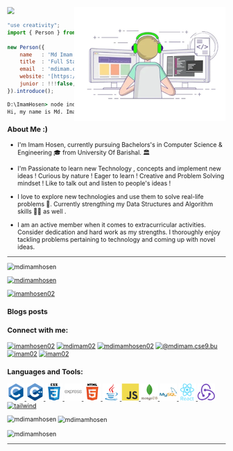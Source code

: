 <img src="/assets/images/horizontal-divider-gradient.gif">

<picture > 
<a href="https://media.giphy.com/media/SWoSkN6DxTszqIKEqv/giphy.gif" alt="Developer">
<img src="/developer.webp" align="right" width="350">
</a>
</picture>

```js
"use creativity";
import { Person } from 'b';

new Person({
    name   : 'Md Imam Hosen',
    title  : 'Full Stack Developer',
    email  : 'mdimam.cse9.bu@gmail.com',
    website: '[https://imam-hosen.netlify.app/](https://imam-hosen.netlify.app/)',
    junior : !!!false,
}).introduce();
```

```cmd
D:\ImamHosen> node index.js
Hi, my name is Md. Imam Hosen, I'm a Full Stack Developer from Bangladesh.
```
</p
 
---
### About Me :)

- I'm Imam Hosen, currently pursuing Bachelors's in Computer Science & Engineering 🎓 from University Of Barishal. 🏛

- I'm Passionate to learn new Technology , concepts and implement new ideas !
 Curious by nature !
 Eager to learn !
 Creative and Problem Solving mindset !
 Like to talk out and listen to people's ideas !

 - I love to explore new technologies and use them to solve real-life problems 🤖. Currently strengthing my Data Structures and          Algorithm skills 👨‍🔬 as well .

-  I am an active member when it comes to extracurricular activities. Consider dedication and hard work as my strengths.
I thoroughly enjoy tackling problems pertaining to technology and coming up with novel ideas.

---
 

<p align="left"> <img src="https://komarev.com/ghpvc/?username=mdimamhosen&label=Profile%20views&color=0e75b6&style=flat" alt="mdimamhosen" /> </p>

<p align="left"> <a href="https://github.com/ryo-ma/github-profile-trophy"><img src="https://github-profile-trophy.vercel.app/?username=mdimamhosen" alt="mdimamhosen" /></a> </p>

<p align="left"> <a href="https://twitter.com/imamhosen02" target="blank"><img src="https://img.shields.io/twitter/follow/imamhosen02?logo=twitter&style=for-the-badge" alt="imamhosen02" /></a> </p>

### Blogs posts
<!-- BLOG-POST-LIST:START -->
<!-- BLOG-POST-LIST:END -->

<h3 align="left">Connect with me:</h3>
<p align="left">
<a href="https://twitter.com/imamhosen02" target="blank"><img align="center" src="https://raw.githubusercontent.com/rahuldkjain/github-profile-readme-generator/master/src/images/icons/Social/twitter.svg" alt="imamhosen02" height="30" width="40" /></a>
<a href="https://linkedin.com/in/mdimam02" target="blank"><img align="center" src="https://raw.githubusercontent.com/rahuldkjain/github-profile-readme-generator/master/src/images/icons/Social/linked-in-alt.svg" alt="mdimam02" height="30" width="40" /></a>
<a href="https://fb.com/mdimamhosen02" target="blank"><img align="center" src="https://raw.githubusercontent.com/rahuldkjain/github-profile-readme-generator/master/src/images/icons/Social/facebook.svg" alt="mdimamhosen02" height="30" width="40" /></a>
<a href="https://medium.com/@mdimam.cse9.bu" target="blank"><img align="center" src="https://raw.githubusercontent.com/rahuldkjain/github-profile-readme-generator/master/src/images/icons/Social/medium.svg" alt="@mdimam.cse9.bu" height="30" width="40" /></a>
<a href="https://codeforces.com/profile/imam02" target="blank"><img align="center" src="https://raw.githubusercontent.com/rahuldkjain/github-profile-readme-generator/master/src/images/icons/Social/codeforces.svg" alt="imam02" height="30" width="40" /></a>
<a href="https://www.leetcode.com/imam02" target="blank"><img align="center" src="https://raw.githubusercontent.com/rahuldkjain/github-profile-readme-generator/master/src/images/icons/Social/leet-code.svg" alt="imam02" height="30" width="40" /></a>
</p>

<h3 align="left">Languages and Tools:</h3>
<p align="left"> <a href="https://www.cprogramming.com/" target="_blank" rel="noreferrer"> <img src="https://raw.githubusercontent.com/devicons/devicon/master/icons/c/c-original.svg" alt="c" width="40" height="40"/> </a> <a href="https://www.w3schools.com/cpp/" target="_blank" rel="noreferrer"> <img src="https://raw.githubusercontent.com/devicons/devicon/master/icons/cplusplus/cplusplus-original.svg" alt="cplusplus" width="40" height="40"/> </a> <a href="https://www.w3schools.com/css/" target="_blank" rel="noreferrer"> <img src="https://raw.githubusercontent.com/devicons/devicon/master/icons/css3/css3-original-wordmark.svg" alt="css3" width="40" height="40"/> </a> <a href="https://expressjs.com" target="_blank" rel="noreferrer"> <img src="https://raw.githubusercontent.com/devicons/devicon/master/icons/express/express-original-wordmark.svg" alt="express" width="40" height="40"/> </a> <a href="https://www.w3.org/html/" target="_blank" rel="noreferrer"> <img src="https://raw.githubusercontent.com/devicons/devicon/master/icons/html5/html5-original-wordmark.svg" alt="html5" width="40" height="40"/> </a> <a href="https://www.java.com" target="_blank" rel="noreferrer"> <img src="https://raw.githubusercontent.com/devicons/devicon/master/icons/java/java-original.svg" alt="java" width="40" height="40"/> </a> <a href="https://developer.mozilla.org/en-US/docs/Web/JavaScript" target="_blank" rel="noreferrer"> <img src="https://raw.githubusercontent.com/devicons/devicon/master/icons/javascript/javascript-original.svg" alt="javascript" width="40" height="40"/> </a> <a href="https://www.mongodb.com/" target="_blank" rel="noreferrer"> <img src="https://raw.githubusercontent.com/devicons/devicon/master/icons/mongodb/mongodb-original-wordmark.svg" alt="mongodb" width="40" height="40"/> </a> <a href="https://www.mysql.com/" target="_blank" rel="noreferrer"> <img src="https://raw.githubusercontent.com/devicons/devicon/master/icons/mysql/mysql-original-wordmark.svg" alt="mysql" width="40" height="40"/> </a> <a href="https://reactjs.org/" target="_blank" rel="noreferrer"> <img src="https://raw.githubusercontent.com/devicons/devicon/master/icons/react/react-original-wordmark.svg" alt="react" width="40" height="40"/> </a> <a href="https://redux.js.org" target="_blank" rel="noreferrer"> <img src="https://raw.githubusercontent.com/devicons/devicon/master/icons/redux/redux-original.svg" alt="redux" width="40" height="40"/> </a> <a href="https://tailwindcss.com/" target="_blank" rel="noreferrer"> <img src="https://www.vectorlogo.zone/logos/tailwindcss/tailwindcss-icon.svg" alt="tailwind" width="40" height="40"/> </a> </p>

<p><img align="left" src="https://github-readme-stats.vercel.app/api/top-langs?username=mdimamhosen&show_icons=true&locale=en&layout=compact" alt="mdimamhosen" /></p>

<p>&nbsp;<img align="center" src="https://github-readme-stats.vercel.app/api?username=mdimamhosen&show_icons=true&locale=en" alt="mdimamhosen" /></p>

<p><img align="center" src="https://github-readme-streak-stats.herokuapp.com/?user=mdimamhosen&" alt="mdimamhosen" /></p>

---
 
